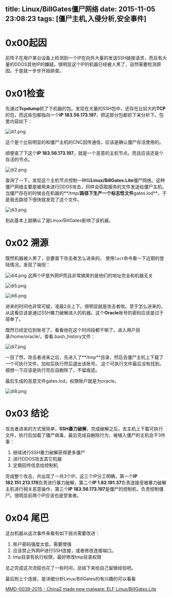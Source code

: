 title: Linux/BillGates僵尸网络
date: 2015-11-05 23:08:23
tags: [僵尸主机,入侵分析,安全事件]
---
<!--  more  -->
# 0x00起因

前阵子在用户某台设备上检测到一个IP在向外大量的发送SSH链接请求，而且有大量的DDOS其他IP的嫌疑。很明显这个IP的机器已经被人黑了，自然需要检测原因。于是就一步步开始排查。

# 0x01检查

先通过**Tcpdump**抓了下机器的包。发现在大量的SSH包中，还存在比较大的**TCP**的包，而这些包都指向一个**IP 183.56.173.197**，把这部分包都抓下来分析下。包里内容如下：

![di1.png](https://i.loli.net/2018/06/27/5b33642e2cc3b.png)

这个是个比较明显的和僵尸主机的CNC回传通信，应该是确认僵尸存活使用的。

顺便查了下这个**IP 183.56.173.197**，就是一个恶意的主机节点。而且应该还是个存活的节点。

![di2.png](https://i.loli.net/2018/06/27/5b33644eaf0ff.png)

查询了一下，发现这个主机节点控制一种叫**Linux/BillGates.Lite**僵尸网络。这种僵尸网络主要是被用来进行DDOS攻击，同样会窃取服务的文件发送给僵尸主机。当僵尸存在的时候会在机器的**/tmp/**路径下生产一个标志性文件**gates.lod**，于是我去路径下很快就发现了这个文件。

![di3.png](https://i.loli.net/2018/06/27/5b336465275f3.png)

到此基本上就确认了是Linux/BillGates影响了该机器。

# 0x02 溯源

既然机器被人黑了，总要查下攻击者怎么进来的。
使用```last```命令看一下近期的登陆情况。发现了端倪：

![di4.png](https://i.loli.net/2018/06/27/5b336410c64eb.png)
这两个IP是外网IP而且非常搞笑的是他们的地址完全和机器无关

![di5.png](https://i.loli.net/2018/06/27/5b3363eaac21d.png)

![di6.png](https://i.loli.net/2018/06/27/5b33638e40aca.png)

进来的时间也非常可疑，凌晨2点上下。很明显就是攻击者啦。至于怎么进来的，从这看应该是通过SSH暴力破解进入的机器。这个**Oracle**账号的密码应该是过于简单了。

既然已经定位到账号了。看看他在这个时间段都干嘛了。进入用户目录/home/oracle/，查看.bash_history文件：

![di7.png](https://i.loli.net/2018/06/27/5b33635a86a03.png)

一目了然，攻击者进来之后，先进入了**/tmp**目录，然后去僵尸主机上下载了一个可执行文件，加权后执行然后退出该账号。
这个可执行文件最后没有找到。细想一下应该是执行完后自删除了，不留痕迹。

最后生成的恶意文件gates.lod，权限账户就是为oracle。

![di8.png](https://i.loli.net/2018/06/27/5b3363303f99e.png)

# 0x03 结论

攻击者进来的方式很简单，**SSH暴力破解**，完成破解之后，去主机上下载可执行文件，执行后加载了僵尸病毒，最后完成自删除行为，被植入僵尸的主机会干3件事：

1. 继续进行SSH暴力破解获得更多僵尸
2. 进行DDOS攻击其它机器
3. 定期回传信息给控制机 

完成整个攻击，共出现了一共3个IP，这三个IP分工明确，第一个**IP 182.151.213.178**负责进行暴力破解，第二个**IP 1.82.191.37**负责连接至被暴力破解主机进行相关恶意操作，第三个**IP 183.56.173.197**是僵尸的控制机，负责控制僵尸。很明显前两个IP应该也是受害者。

# 0x04 尾巴

这台机器从这次事件来看有如下弱点需要改进：

1. 账户密码强度太低，需要增强
2. 应该禁止外网IP进行SSH连接，或者修改连接端口。
3. tmp目录有执行权限，最好修改tmp目录权限

总之完成这次流程也花了一些时间，总结下来给自己留做经验吧。

 最后附上个连接，是详细分析Linux/BillGates的有兴趣的可以看看
 
[MMD-0039-2015 - ChinaZ made new malware: ELF Linux/BillGates.Lite](https://0x9.me/IPCTs)

